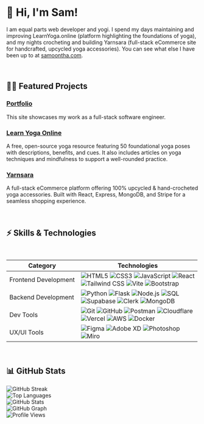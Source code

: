 # 👋 Hi, I'm Sam!

I am equal parts web developer and yogi. I spend my days maintaining and improving LearnYoga.online (platform highlighting the foundations of yoga), and my nights crocheting and building Yarnsara (full-stack eCommerce site for handcrafted, upcycled yoga accessories). You can see what else I have been up to at [samoontha.com](https://samoontha.com/).

<br/>

## 👩‍💻 Featured Projects

### [Portfolio](https://samoontha.com/)  
This site showcases my work as a full-stack software engineer.  

### [Learn Yoga Online](https://samanthacabrera.github.io/yoga-library/) 
A free, open-source yoga resource featuring 50 foundational yoga poses with descriptions, benefits, and cues. It also includes articles on yoga techniques and mindfulness to support a well-rounded practice.

### [Yarnsara](https://yarnsara-samanthacabreras-projects.vercel.app/) 
A full-stack eCommerce platform offering 100% upcycled & hand-crocheted yoga accessories. Built with React, Express, MongoDB, and Stripe for a seamless shopping experience.  

<br/>

## ⚡ Skills & Technologies
<br/>

| **Category**             | **Technologies**                                                                                                                                |
|--------------------------|------------------------------------------------------------------------------------------------------------------------------------------------|
| Frontend Development | ![HTML5](https://img.shields.io/badge/-HTML5-E34F26?style=flat&logo=html5&logoColor=white) ![CSS3](https://img.shields.io/badge/-CSS3-1572B6?style=flat&logo=css3&logoColor=white) ![JavaScript](https://img.shields.io/badge/-JavaScript-F7DF1E?style=flat&logo=javascript&logoColor=black)  ![React](https://img.shields.io/badge/-React-61DAFB?style=flat&logo=react&logoColor=black) <br>  ![Tailwind CSS](https://img.shields.io/badge/-Tailwind%20CSS-38B2AC?style=flat&logo=tailwind-css&logoColor=white)  ![Vite](https://img.shields.io/badge/-Vite-646CFF?style=flat&logo=vite&logoColor=white) ![Bootstrap](https://img.shields.io/badge/-Bootstrap-563D7C?style=flat&logo=bootstrap&logoColor=white) |
| Backend Development  | ![Python](https://img.shields.io/badge/-Python-3776AB?style=flat&logo=python&logoColor=white) ![Flask](https://img.shields.io/badge/-Flask-000000?style=flat&logo=flask&logoColor=white) ![Node.js](https://img.shields.io/badge/-Node.js-339933?style=flat&logo=node.js&logoColor=white) ![SQL](https://img.shields.io/badge/-SQL-003B57?style=flat&logo=database&logoColor=white) <br>  ![Supabase](https://img.shields.io/badge/-Supabase-3FCF8E?style=flat&logo=supabase&logoColor=white) ![Clerk](https://img.shields.io/badge/-Clerk-3D3D3D?style=flat&logo=clerk&logoColor=white) ![MongoDB](https://img.shields.io/badge/-MongoDB-47A248?style=flat&logo=mongodb&logoColor=white) |
| Dev Tools           | ![Git](https://img.shields.io/badge/-Git-F05032?style=flat&logo=git&logoColor=white) ![GitHub](https://img.shields.io/badge/-GitHub-181717?style=flat&logo=github&logoColor=white)  ![Postman](https://img.shields.io/badge/-Postman-FF6C37?style=flat&logo=postman&logoColor=white) ![Cloudflare](https://img.shields.io/badge/-Cloudflare-F38020?style=flat&logo=cloudflare&logoColor=white) <br> ![Vercel](https://img.shields.io/badge/-Vercel-000000?style=flat&logo=vercel&logoColor=white) ![AWS](https://img.shields.io/badge/-AWS-232F3E?style=flat&logo=amazonaws&logoColor=white) ![Docker](https://img.shields.io/badge/-Docker-2496ED?style=flat&logo=docker&logoColor=white) |
| UX/UI Tools              | ![Figma](https://img.shields.io/badge/-Figma-F24E1E?style=flat&logo=figma&logoColor=white) ![Adobe XD](https://img.shields.io/badge/-Adobe%20XD-FF61F6?style=flat&logo=adobe-xd&logoColor=white) ![Photoshop](https://img.shields.io/badge/-Photoshop-31A8FF?style=flat&logo=adobe-photoshop&logoColor=white) <br> ![Miro](https://img.shields.io/badge/-Miro-FF2D00?style=flat&logo=miro&logoColor=white) |

<br/>


## 📊 GitHub Stats

![GitHub Streak](https://github-readme-streak-stats.herokuapp.com/?user=samanthacabrera&theme=default) <br/>
![Top Languages](https://github-readme-stats.vercel.app/api/top-langs/?username=samanthacabrera&layout=compact&card_width=495&theme=minimal&hide=mako) <br/>
![GitHub Stats](https://github-readme-stats.vercel.app/api?username=samanthacabrera&show_icons=true&theme=minimal) <br/>
![GitHub Graph](https://github-readme-activity-graph.vercel.app/graph?username=samanthacabrera&theme=minimal) <br/>
![Profile Views](https://komarev.com/ghpvc/?username=samanthacabrera&color=blue&style=flat)

<br/>
